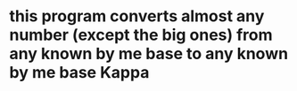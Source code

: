 # this program converts almost any number (except the big ones) from any known by me base to any known by me base Kappa
